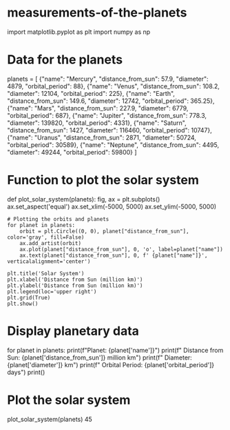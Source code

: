 # measurements-of-the-planets
import matplotlib.pyplot as plt
import numpy as np

# Data for the planets
planets = [
    {"name": "Mercury", "distance_from_sun": 57.9, "diameter": 4879, "orbital_period": 88},
    {"name": "Venus", "distance_from_sun": 108.2, "diameter": 12104, "orbital_period": 225},
    {"name": "Earth", "distance_from_sun": 149.6, "diameter": 12742, "orbital_period": 365.25},
    {"name": "Mars", "distance_from_sun": 227.9, "diameter": 6779, "orbital_period": 687},
    {"name": "Jupiter", "distance_from_sun": 778.3, "diameter": 139820, "orbital_period": 4331},
    {"name": "Saturn", "distance_from_sun": 1427, "diameter": 116460, "orbital_period": 10747},
    {"name": "Uranus", "distance_from_sun": 2871, "diameter": 50724, "orbital_period": 30589},
    {"name": "Neptune", "distance_from_sun": 4495, "diameter": 49244, "orbital_period": 59800}
]

# Function to plot the solar system
def plot_solar_system(planets):
    fig, ax = plt.subplots()
    ax.set_aspect('equal')
    ax.set_xlim(-5000, 5000)
    ax.set_ylim(-5000, 5000)

    # Plotting the orbits and planets
    for planet in planets:
        orbit = plt.Circle((0, 0), planet["distance_from_sun"], color='gray', fill=False)
        ax.add_artist(orbit)
        ax.plot(planet["distance_from_sun"], 0, 'o', label=planet["name"])
        ax.text(planet["distance_from_sun"], 0, f' {planet["name"]}', verticalalignment='center')

    plt.title('Solar System')
    plt.xlabel('Distance from Sun (million km)')
    plt.ylabel('Distance from Sun (million km)')
    plt.legend(loc='upper right')
    plt.grid(True)
    plt.show()

# Display planetary data
for planet in planets:
    print(f"Planet: {planet['name']}")
    print(f"  Distance from Sun: {planet['distance_from_sun']} million km")
    print(f"  Diameter: {planet['diameter']} km")
    print(f"  Orbital Period: {planet['orbital_period']} days")
    print()

# Plot the solar system
plot_solar_system(planets)
45
